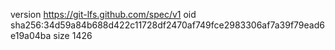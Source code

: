 version https://git-lfs.github.com/spec/v1
oid sha256:34d59a84b688d422c11728df2470af749fce2983306af7a39f79ead6e19a04ba
size 1426

